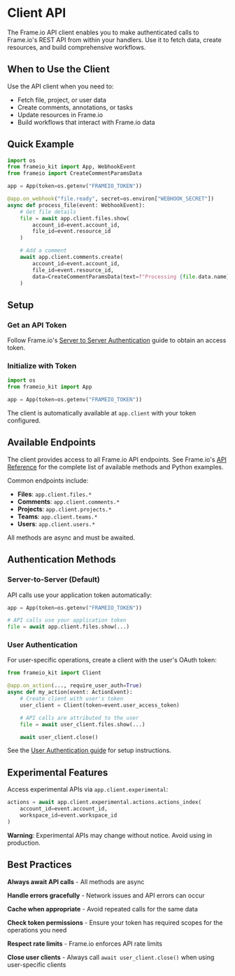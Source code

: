 # Client API

The Frame.io API client enables you to make authenticated calls to Frame.io's REST API from within your handlers. Use it to fetch data, create resources, and build comprehensive workflows.

## When to Use the Client

Use the API client when you need to:

- Fetch file, project, or user data
- Create comments, annotations, or tasks
- Update resources in Frame.io
- Build workflows that interact with Frame.io data

## Quick Example

```python
import os
from frameio_kit import App, WebhookEvent
from frameio import CreateCommentParamsData

app = App(token=os.getenv("FRAMEIO_TOKEN"))

@app.on_webhook("file.ready", secret=os.environ["WEBHOOK_SECRET"])
async def process_file(event: WebhookEvent):
    # Get file details
    file = await app.client.files.show(
        account_id=event.account_id,
        file_id=event.resource_id
    )

    # Add a comment
    await app.client.comments.create(
        account_id=event.account_id,
        file_id=event.resource_id,
        data=CreateCommentParamsData(text=f"Processing {file.data.name}...")
    )
```

## Setup

### Get an API Token

Follow Frame.io's [Server to Server Authentication](https://developer.staging.frame.io/platform/docs/guides/authentication#server-to-server-authentication) guide to obtain an access token.

### Initialize with Token

```python
import os
from frameio_kit import App

app = App(token=os.getenv("FRAMEIO_TOKEN"))
```

The client is automatically available at `app.client` with your token configured.

## Available Endpoints

The client provides access to all Frame.io API endpoints. See Frame.io's [API Reference](https://developer.staging.frame.io/platform/api-reference/account-permissions/index) for the complete list of available methods and Python examples.

Common endpoints include:

- **Files**: `app.client.files.*`
- **Comments**: `app.client.comments.*`
- **Projects**: `app.client.projects.*`
- **Teams**: `app.client.teams.*`
- **Users**: `app.client.users.*`

All methods are async and must be awaited.

## Authentication Methods

### Server-to-Server (Default)

API calls use your application token automatically:

```python
app = App(token=os.getenv("FRAMEIO_TOKEN"))

# API calls use your application token
file = await app.client.files.show(...)
```

### User Authentication

For user-specific operations, create a client with the user's OAuth token:

```python
from frameio_kit import Client

@app.on_action(..., require_user_auth=True)
async def my_action(event: ActionEvent):
    # Create client with user's token
    user_client = Client(token=event.user_access_token)

    # API calls are attributed to the user
    file = await user_client.files.show(...)

    await user_client.close()
```

See the [User Authentication guide](user_auth.md) for setup instructions.

## Experimental Features

Access experimental APIs via `app.client.experimental`:

```python
actions = await app.client.experimental.actions.actions_index(
    account_id=event.account_id,
    workspace_id=event.workspace_id
)
```

**Warning**: Experimental APIs may change without notice. Avoid using in production.

## Best Practices

**Always await API calls** - All methods are async

**Handle errors gracefully** - Network issues and API errors can occur

**Cache when appropriate** - Avoid repeated calls for the same data

**Check token permissions** - Ensure your token has required scopes for the operations you need

**Respect rate limits** - Frame.io enforces API rate limits

**Close user clients** - Always call `await user_client.close()` when using user-specific clients

